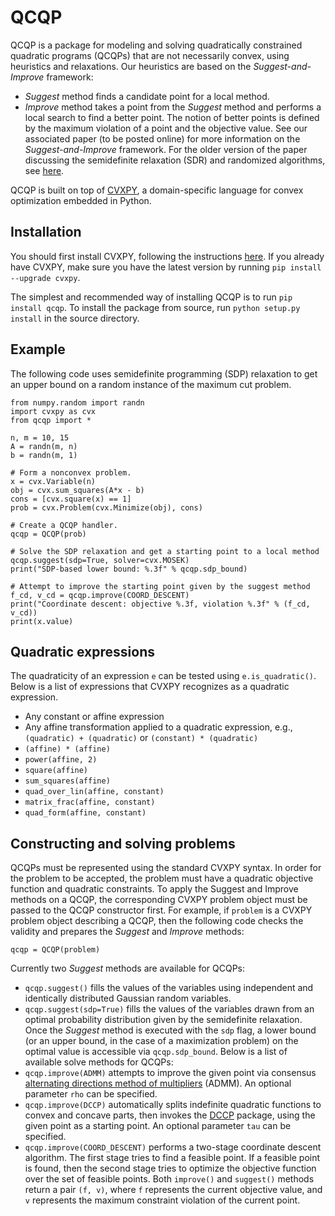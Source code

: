 QCQP
====

QCQP is a package for modeling and solving quadratically constrained quadratic programs (QCQPs) that are not necessarily convex, using heuristics and relaxations.
Our heuristics are based on the *Suggest-and-Improve* framework:
* *Suggest* method finds a candidate point for a local method.
* *Improve* method takes a point from the *Suggest* method and performs a local search to find a better point.
The notion of better points is defined by the maximum violation of a point and the objective value.
See our associated paper (to be posted online) for more information on the *Suggest-and-Improve* framework.
For the older version of the paper discussing the semidefinite relaxation (SDR) and randomized algorithms, see [here](http://stanford.edu/class/ee364b/lectures/relaxations.pdf).

QCQP is built on top of [CVXPY](http://www.cvxpy.org/), a domain-specific language for convex optimization embedded in Python.

Installation
------------
You should first install CVXPY, following the instructions [here](http://www.cvxpy.org/). If you already have CVXPY, make sure you have the latest version by running ``pip install --upgrade cvxpy``.

The simplest and recommended way of installing QCQP is to run ``pip install qcqp``.
To install the package from source, run ``python setup.py install`` in the source directory.

Example
-------
The following code uses semidefinite programming (SDP) relaxation to get an upper bound on a random instance of the maximum cut problem.
```
from numpy.random import randn
import cvxpy as cvx
from qcqp import *

n, m = 10, 15
A = randn(m, n)
b = randn(m, 1)

# Form a nonconvex problem.
x = cvx.Variable(n)
obj = cvx.sum_squares(A*x - b)
cons = [cvx.square(x) == 1]
prob = cvx.Problem(cvx.Minimize(obj), cons)

# Create a QCQP handler.
qcqp = QCQP(prob)

# Solve the SDP relaxation and get a starting point to a local method
qcqp.suggest(sdp=True, solver=cvx.MOSEK)
print("SDP-based lower bound: %.3f" % qcqp.sdp_bound)

# Attempt to improve the starting point given by the suggest method
f_cd, v_cd = qcqp.improve(COORD_DESCENT)
print("Coordinate descent: objective %.3f, violation %.3f" % (f_cd, v_cd))
print(x.value)
```

Quadratic expressions
---------------------
The quadraticity of an expression ``e`` can be tested using ``e.is_quadratic()``. Below is a list of expressions that CVXPY recognizes as a quadratic expression.
* Any constant or affine expression
* Any affine transformation applied to a quadratic expression, e.g., ``(quadratic) + (quadratic)`` or ``(constant) * (quadratic)``
* ``(affine) * (affine)``
* ``power(affine, 2)``
* ``square(affine)``
* ``sum_squares(affine)``
* ``quad_over_lin(affine, constant)``
* ``matrix_frac(affine, constant)``
* ``quad_form(affine, constant)``

Constructing and solving problems
---------------------------------
QCQPs must be represented using the standard CVXPY syntax.
In order for the problem to be accepted, the problem must have a quadratic objective function and quadratic constraints.
To apply the Suggest and Improve methods on a QCQP, the corresponding CVXPY problem object must be passed to the QCQP constructor first. For example, if ``problem`` is a CVXPY problem object describing a QCQP, then the following code checks the validity and prepares the *Suggest* and *Improve* methods:
```
qcqp = QCQP(problem)
```
Currently two *Suggest* methods are available for QCQPs:
* ``qcqp.suggest()`` fills the values of the variables using independent and identically distributed Gaussian random variables.
* ``qcqp.suggest(sdp=True)`` fills the values of the variables drawn from an optimal probability distribution given by the semidefinite relaxation. Once the *Suggest* method is executed with the ``sdp`` flag, a lower bound (or an upper bound, in the case of a maximization problem) on the optimal value is accessible via ``qcqp.sdp_bound``.
Below is a list of available solve methods for QCQPs:
* ``qcqp.improve(ADMM)`` attempts to improve the given point via consensus [alternating directions method of multipliers](http://stanford.edu/~boyd/admm.html) (ADMM). An optional parameter ``rho`` can be specified.
* ``qcqp.improve(DCCP)`` automatically splits indefinite quadratic functions to convex and concave parts, then invokes the [DCCP](https://github.com/cvxgrp/dccp) package, using the given point as a starting point. An optional parameter ``tau`` can be specified.
* ``qcqp.improve(COORD_DESCENT)`` performs a two-stage coordinate descent algorithm. The first stage tries to find a feasible point. If a feasible point is found, then the second stage tries to optimize the objective function over the set of feasible points.
Both ``improve()`` and ``suggest()`` methods return a pair ``(f, v)``, where ``f`` represents the current objective value, and ``v`` represents the maximum constraint violation of the current point.
